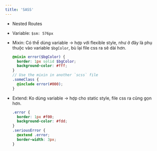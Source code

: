 ```yaml
---
title: 'SASS'
---
```


- Nested Routes

- Variable: `$sm: 576px`

- Mixin: Có thể dùng variable &rarr; hợp với flexible style, như ở đây là phụ thuộc vào variable `$bgColor`, bù lại file css ra sẽ dài hơn.

  ```scss
  @mixin error($bgColor) {
    border: 1px solid $bgColor;
    background-color: #fff;
  }
  // Use the mixin in another `scss` file
  .someClass {
    @include error(#000);
  }
  ```

- Extend: Ko dùng variable &rarr; hợp cho static style, file css ra cũng gọn hơn.

  ```scss
  .error {
    border: 1px #f00;
    background-color: #fdd;
  }
  .seriousError {
    @extend .error;
    border-width: 3px;
  }
  ```
